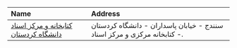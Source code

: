 | Name                                                      | Address                                                                  |
|:----------------------------------------------------------|:-------------------------------------------------------------------------|
| [كتابخانه و مركز اسناد دانشگاه كردستان](http://uok.ac.ir) | سنندج - خیابان پاسداران - دانشگاه كردستان - كتابخانه مركزی و مركز اسناد. |
